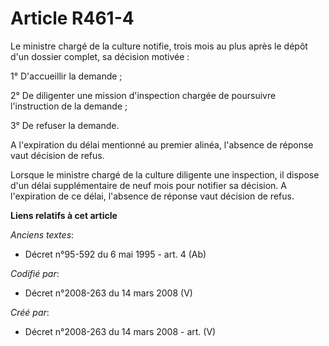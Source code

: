 # Article R461-4

Le ministre chargé de la culture notifie, trois mois au plus après le dépôt d'un dossier complet, sa décision motivée :

1° D'accueillir la demande ;

2° De diligenter une mission d'inspection chargée de poursuivre l'instruction de la demande ;

3° De refuser la demande.

A l'expiration du délai mentionné au premier alinéa, l'absence de réponse vaut décision de refus.

Lorsque le ministre chargé de la culture diligente une inspection, il dispose d'un délai supplémentaire de neuf mois pour
notifier sa décision. A l'expiration de ce délai, l'absence de réponse vaut décision de refus.

**Liens relatifs à cet article**

_Anciens textes_:

  - Décret n°95-592 du 6 mai 1995 - art. 4 (Ab)

_Codifié par_:

  - Décret n°2008-263 du 14 mars 2008 (V)

_Créé par_:

  - Décret n°2008-263 du 14 mars 2008 - art. (V)
